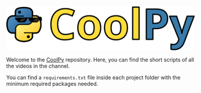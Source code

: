 <p align="center">
    <img src="imgs/CoolPy-logo.svg" alt="coolpylogo" width="800"/>
</p>

Welcome to the [CoolPy](https://www.tiktok.com/@pythonrepos) repository. Here, you can find the short scripts of all the videos in the channel. 

You can find a `requirements.txt` file inside each project folder with the minimum required packages needed. 
